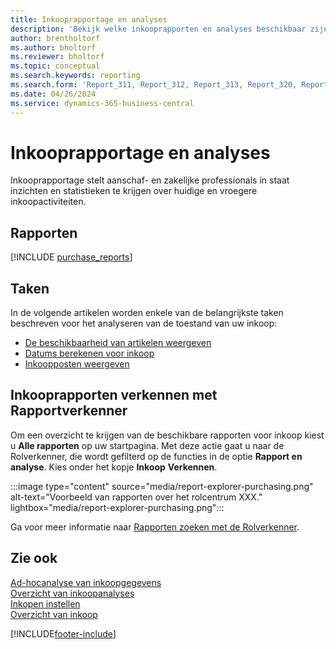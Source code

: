```yaml
---
title: Inkooprapportage en analyses
description: 'Bekijk welke inkooprapporten en analyses beschikbaar zijn in de standaardversie van Business Central, zodat u uw bedrijf kunt volgen.'
author: brentholtorf
ms.author: bholtorf
ms.reviewer: bholtorf
ms.topic: conceptual
ms.search.keywords: reporting
ms.search.form: 'Report_311, Report_312, Report_313, Report_320, Report_709, Report_707, Report_709, Report_714, Report_716, Report_720'
ms.date: 04/26/2024
ms.service: dynamics-365-business-central
---
```

# <a name="purchase-reporting-and-analytics"></a>Inkooprapportage en analyses

Inkooprapportage stelt aanschaf- en zakelijke professionals in staat inzichten en statistieken te krijgen over huidige en vroegere inkoopactiviteiten.  

## <a name="reports"></a>Rapporten

[!INCLUDE [purchase_reports](includes/purchase-reports-include.md)]

## <a name="tasks"></a>Taken

In de volgende artikelen worden enkele van de belangrijkste taken beschreven voor het analyseren van de toestand van uw inkoop:

- [De beschikbaarheid van artikelen weergeven](inventory-how-availability-overview.md)  
- [Datums berekenen voor inkoop](purchasing-date-calculation-for-purchases.md)
- [Inkoopposten weergeven](purchasing-how-record-purchases.md#viewing-ledger-entries)

## <a name="explore-purchase-reports-with-report-explorer"></a>Inkooprapporten verkennen met Rapportverkenner

Om een overzicht te krijgen van de beschikbare rapporten voor inkoop kiest u **Alle rapporten** op uw startpagina. Met deze actie gaat u naar de Rolverkenner, die wordt gefilterd op de functies in de optie **Rapport en analyse**. Kies onder het kopje **Inkoop** **Verkennen**.

:::image type="content" source="media/report-explorer-purchasing.png" alt-text="Voorbeeld van rapporten over het rolcentrum XXX." lightbox="media/report-explorer-purchasing.png":::

Ga voor meer informatie naar [Rapporten zoeken met de Rolverkenner](ui-role-explorer.md). 

## <a name="see-also"></a>Zie ook

[Ad-hocanalyse van inkoopgegevens](ad-hoc-analysis-purchasing.md)  
[Overzicht van inkoopanalyses](purchasing-analytics-overview.md)   
[Inkopen instellen](purchasing-setup-purchasing.md)  
[Overzicht van inkoop](purchasing-manage-purchasing.md)  

[!INCLUDE[footer-include](includes/footer-banner.md)]
